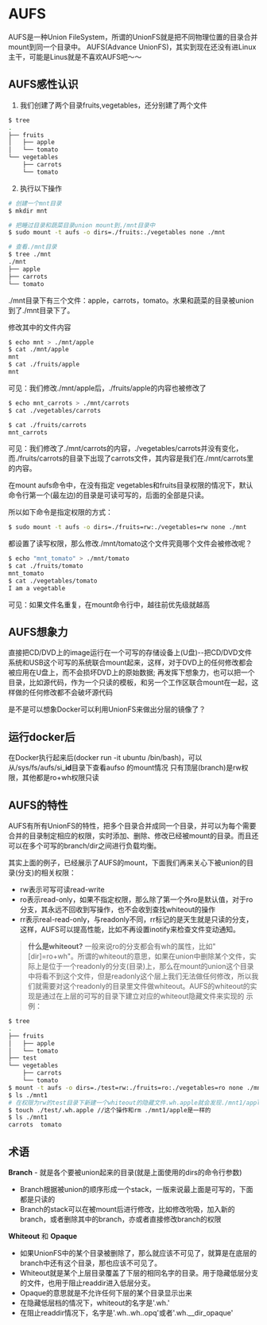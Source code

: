# AUFS

AUFS是一种Union FileSystem，所谓的UnionFS就是把不同物理位置的目录合并mount到同一个目录中。
AUFS(Advance UnionFS)，其实到现在还没有进Linux主干，可能是Linus就是不喜欢AUFS吧～～

## AUFS感性认识

1. 我们创建了两个目录fruits,vegetables，还分别建了两个文件
```bash
$ tree
.
├── fruits
│   ├── apple
│   └── tomato
└── vegetables
    ├── carrots
    └── tomato
```
2. 执行以下操作
```bash
# 创建一个mnt目录
$ mkdir mnt

# 把睡过目录和蔬菜目录union mount到./mnt目录中
$ sudo mount -t aufs -o dirs=./fruits:./vegetables none ./mnt

# 查看./mnt目录
$ tree ./mnt
./mnt
├── apple
├── carrots
└── tomato
```
./mnt目录下有三个文件：apple，carrots，tomato。水果和蔬菜的目录被union到了./mnt目录下了。

修改其中的文件内容
```bash
$ echo mnt > ./mnt/apple
$ cat ./mnt/apple
mnt
$ cat ./fruits/apple
mnt
```
可见：我们修改./mnt/apple后，./fruits/apple的内容也被修改了
```bash
$ echo mnt_carrots > ./mnt/carrots
$ cat ./vegetables/carrots

$ cat ./fruits/carrots
mnt_carrots
```
可见：我们修改了./mnt/carrots的内容，./vegetables/carrots并没有变化，而./fruits/carrots的目录下出现了carrots文件，其内容是我们在./mnt/carrots里的内容。

在mount aufs命令中，在没有指定 vegetables和fruits目录权限的情况下，默认命令行第一个(最左边)的目录是可读可写的，后面的全部是只读。

所以如下命令是指定权限的方式：
```bash
$ sudo mount -t aufs -o dirs=./fruits=rw:./vegetables=rw none ./mnt
````
都设置了读写权限，那么修改./mnt/tomato这个文件究竟哪个文件会被修改呢？
```bash
$ echo "mnt_tomato" > ./mnt/tomato
$ cat ./fruits/tomato
mnt_tomato
$ cat ./vegetables/tomato
I am a vegetable
```
可见：如果文件名重复，在mount命令行中，越往前优先级就越高

## AUFS想象力

直接把CD/DVD上的image运行在一个可写的存储设备上(U盘)--把CD/DVD文件系统和USB这个可写的系统联合mount起来，这样，对于DVD上的任何修改都会被应用在U盘上，而不会损坏DVD上的原始数据;
再发挥下想象力，也可以把一个目录，比如源代码，作为一个只读的模板，和另一个工作区联合mount在一起，这样做的任何修改都不会破坏源代码

是不是可以想象Docker可以利用UnionFS来做出分层的镜像了？

## 运行docker后

在Docker执行起来后(docker run -it ubuntu /bin/bash)，可以从/sys/fs/aufs/si\_**id**目录下查看aufso 的mount情况
只有顶层(branch)是rw权限，其他都是ro+wh权限只读

## AUFS的特性

AUFS有所有UnionFS的特性，把多个目录合并成同一个目录，并可以为每个需要合并的目录制定相应的权限，实时添加、删除、修改已经被mount的目录。而且还可以在多个可写的branch/dir之间进行负载均衡。

其实上面的例子，已经展示了AUFS的mount，下面我们再来关心下被union的目录(分支)的相关权限：
* rw表示可写可读read-write
* ro表示read-only，如果不指定权限，那么除了第一个外ro是默认值，对于ro分支，其永远不回收到写操作，也不会收到查找whiteout的操作
* rr表示real-read-only，与readonly不同，rr标记的是天生就是只读的分支，这样，AUFS可以提高性能，比如不再设置inotify来检查文件变动通知。
> **什么是whiteout?**
> 一般来说ro的分支都会有wh的属性，比如"[dir]=ro+wh"。所谓的whiteout的意思，如果在union中删除某个文件，实际上是位于一个readonly的分支(目录)上，那么在mount的union这个目录中将看不到这个文件，但是readonly这个层上我们无法做任何修改，所以我们就需要对这个readonly的目录里文件做whiteout。AUFS的whiteout的实现是通过在上层的可写的目录下建立对应的whiteout隐藏文件来实现的
示例：
```bash
$ tree
.
├── fruits
│   ├── apple
│   └── tomato
├── test
└── vegetables
    ├── carrots
    └── tomato
$ mount -t aufs -o dirs=./test=rw:./fruits=ro:./vegetables=ro none ./mnt1
$ ls ./mnt1
# 在权限为rw的test目录下新建一个whiteout的隐藏文件.wh.apple就会发现./mnt1/apple这个文件消失了
$ touch ./test/.wh.apple //这个操作和rm ./mnt1/apple是一样的
$ ls ./mnt1
carrots  tomato
```

## 术语

**Branch** - 就是各个要被union起来的目录(就是上面使用的dirs的命令行参数)
* Branch根据被union的顺序形成一个stack，一版来说最上面是可写的，下面都是只读的
* Branch的stack可以在被mount后进行修改，比如修改吮吸，加入新的branch，或者删除其中的branch，亦或者直接修改branch的权限

**Whiteout** 和 **Opaque**
* 如果UnionFS中的某个目录被删除了，那么就应该不可见了，就算是在底层的branch中还有这个目录，那也应该不可见了。
* Whiteout就是某个上层目录覆盖了下层的相同名字的目录。用于隐藏低层分支的文件，也用于阻止readdir进入低层分支。
* Opaque的意思就是不允许任何下层的某个目录显示出来 
* 在隐藏低层档的情况下，whiteout的名字是'.wh.<filename>'
* 在阻止readdir情况下，名字是'.wh..wh..opq'或者'.wh.__dir_opaque'

